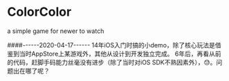 # ColorColor
a simple game for newer to watch

####------2020-04-17------
14年iOS入门时搞的小demo，除了核心玩法是借鉴到当时AppStore上某游戏外，其他从设计到开发独立完成。
6年后，再看从前的代码，赶脚手码能力丝毫没有进步（除了当时对iOS SDK不熟因素外），😓。问题出在哪了呢？
